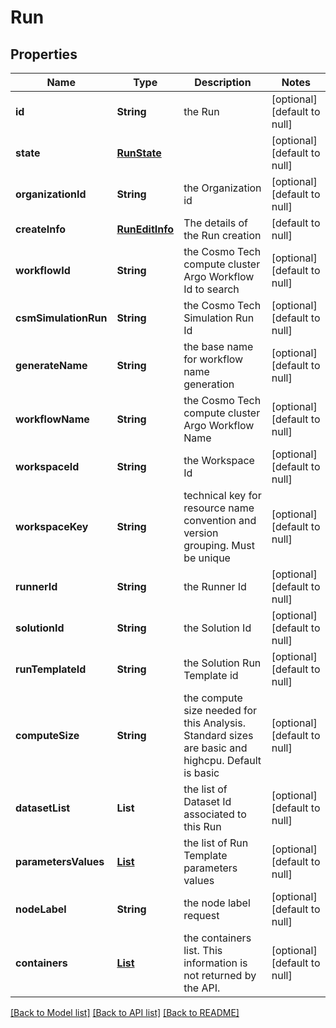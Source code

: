 # Run
## Properties

| Name | Type | Description | Notes |
|------------ | ------------- | ------------- | -------------|
| **id** | **String** | the Run | [optional] [default to null] |
| **state** | [**RunState**](RunState.md) |  | [optional] [default to null] |
| **organizationId** | **String** | the Organization id | [optional] [default to null] |
| **createInfo** | [**RunEditInfo**](RunEditInfo.md) | The details of the Run creation | [default to null] |
| **workflowId** | **String** | the Cosmo Tech compute cluster Argo Workflow Id to search | [optional] [default to null] |
| **csmSimulationRun** | **String** | the Cosmo Tech Simulation Run Id | [optional] [default to null] |
| **generateName** | **String** | the base name for workflow name generation | [optional] [default to null] |
| **workflowName** | **String** | the Cosmo Tech compute cluster Argo Workflow Name | [optional] [default to null] |
| **workspaceId** | **String** | the Workspace Id | [optional] [default to null] |
| **workspaceKey** | **String** | technical key for resource name convention and version grouping. Must be unique | [optional] [default to null] |
| **runnerId** | **String** | the Runner Id | [optional] [default to null] |
| **solutionId** | **String** | the Solution Id | [optional] [default to null] |
| **runTemplateId** | **String** | the Solution Run Template id | [optional] [default to null] |
| **computeSize** | **String** | the compute size needed for this Analysis. Standard sizes are basic and highcpu. Default is basic | [optional] [default to null] |
| **datasetList** | **List** | the list of Dataset Id associated to this Run | [optional] [default to null] |
| **parametersValues** | [**List**](RunTemplateParameterValue.md) | the list of Run Template parameters values | [optional] [default to null] |
| **nodeLabel** | **String** | the node label request | [optional] [default to null] |
| **containers** | [**List**](RunContainer.md) | the containers list. This information is not returned by the API. | [optional] [default to null] |

[[Back to Model list]](../README.md#documentation-for-models) [[Back to API list]](../README.md#documentation-for-api-endpoints) [[Back to README]](../README.md)

